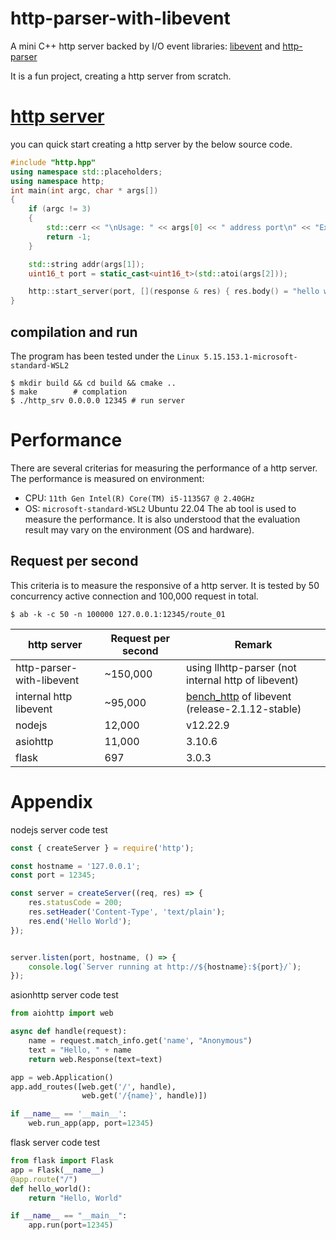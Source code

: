 # http-parser-with-libevent
A mini C++ http server backed by I/O event libraries: [libevent](https://github.com/libevent/libevent) and [http-parser](https://github.com/nodejs/llhttp)

It is a fun project, creating a http server from scratch. 

# [http server](https://github.com/avble/http-parser-with-libevent/)

you can quick start creating a http server by the below source code.

``` cpp
#include "http.hpp"
using namespace std::placeholders;
using namespace http;
int main(int argc, char * args[])
{
    if (argc != 3)
    {
        std::cerr << "\nUsage: " << args[0] << " address port\n" << "Example: \n" << args[0] << " 0.0.0.0 12345" << std::endl;
        return -1;
    }

    std::string addr(args[1]);
    uint16_t port = static_cast<uint16_t>(std::atoi(args[2]));

    http::start_server(port, [](response & res) { res.body() = "hello world\n"; });
}
```

## compilation and run
The program has been tested under the `Linux 5.15.153.1-microsoft-standard-WSL2`
``` shell
$ mkdir build && cd build && cmake ..
$ make        # complation
$ ./http_srv 0.0.0.0 12345 # run server
```

# Performance
There are several criterias for measuring the performance of a http server.
The performance is measured on environment: 
* CPU: `11th Gen Intel(R) Core(TM) i5-1135G7 @ 2.40GHz`
* OS: `microsoft-standard-WSL2` Ubuntu 22.04
The ab tool is used to measure the performance. It is also understood that the evaluation result may vary on the environment (OS and hardware). 

## Request per second
This criteria is to measure the responsive of a http server.
It is tested by 50 concurrency active connection and 100,000 request in total.
``` shell
$ ab -k -c 50 -n 100000 127.0.0.1:12345/route_01
```

| http server | Request per second | Remark |
|----|----|----|
| http-parser-with-libevent  |      ~150,000      |  using llhttp-parser (not internal http of libevent) |
| internal http libevent  |      ~95,000      |  [bench_http](https://github.com/libevent/libevent/blob/master/test/bench_http.c) of libevent (release-2.1.12-stable) |
| nodejs   |    12,000  | v12.22.9 |
| asiohttp | 11,000 | 3.10.6 |
| flask   | 697 | 3.0.3 |

# Appendix
nodejs server code test
``` javascript
const { createServer } = require('http');

const hostname = '127.0.0.1';
const port = 12345;

const server = createServer((req, res) => {
    res.statusCode = 200;
    res.setHeader('Content-Type', 'text/plain');
    res.end('Hello World');
});


server.listen(port, hostname, () => {
    console.log(`Server running at http://${hostname}:${port}/`);
});
```

asionhttp server code test
``` python
from aiohttp import web

async def handle(request):
    name = request.match_info.get('name', "Anonymous")
    text = "Hello, " + name
    return web.Response(text=text)

app = web.Application()
app.add_routes([web.get('/', handle),
                web.get('/{name}', handle)])

if __name__ == '__main__':
    web.run_app(app, port=12345)
```

flask server code test
``` python
from flask import Flask
app = Flask(__name__)
@app.route("/")
def hello_world():
    return "Hello, World"

if __name__ == "__main__":
    app.run(port=12345)
```
